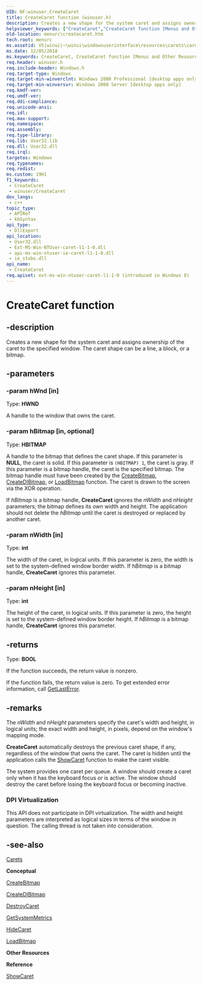```yaml
---
UID: NF:winuser.CreateCaret
title: CreateCaret function (winuser.h)
description: Creates a new shape for the system caret and assigns ownership of the caret to the specified window. The caret shape can be a line, a block, or a bitmap.
helpviewer_keywords: ["CreateCaret","CreateCaret function [Menus and Other Resources]","_win32_CreateCaret","_win32_createcaret_cpp","menurc.createcaret","winui._win32_createcaret","winuser/CreateCaret"]
old-location: menurc\createcaret.htm
tech.root: menurc
ms.assetid: VS|winui|~\winui\windowsuserinterface\resources\carets\caretreference\caretfunctions\createcaret.htm
ms.date: 12/05/2018
ms.keywords: CreateCaret, CreateCaret function [Menus and Other Resources], _win32_CreateCaret, _win32_createcaret_cpp, menurc.createcaret, winui._win32_createcaret, winuser/CreateCaret
req.header: winuser.h
req.include-header: Windows.h
req.target-type: Windows
req.target-min-winverclnt: Windows 2000 Professional [desktop apps only]
req.target-min-winversvr: Windows 2000 Server [desktop apps only]
req.kmdf-ver: 
req.umdf-ver: 
req.ddi-compliance: 
req.unicode-ansi: 
req.idl: 
req.max-support: 
req.namespace: 
req.assembly: 
req.type-library: 
req.lib: User32.lib
req.dll: User32.dll
req.irql: 
targetos: Windows
req.typenames: 
req.redist: 
ms.custom: 19H1
f1_keywords:
 - CreateCaret
 - winuser/CreateCaret
dev_langs:
 - c++
topic_type:
 - APIRef
 - kbSyntax
api_type:
 - DllExport
api_location:
 - User32.dll
 - Ext-MS-Win-NTUser-caret-l1-1-0.dll
 - api-ms-win-ntuser-ie-caret-l1-1-0.dll
 - ie_stubs.dll
api_name:
 - CreateCaret
req.apiset: ext-ms-win-ntuser-caret-l1-1-0 (introduced in Windows 8)
---
```


# CreateCaret function


## -description

Creates a new shape for the system caret and assigns ownership of the caret to the specified window. The caret shape can be a line, a block, or a bitmap.

## -parameters

### -param hWnd [in]

Type: <b>HWND</b>

A handle to the window that owns the caret.

### -param hBitmap [in, optional]

Type: <b>HBITMAP</b>

A handle to the bitmap that defines the caret shape. If this parameter is <b>NULL</b>, the caret is solid. If this parameter is <code>(HBITMAP) 1</code>, the caret is gray. If this parameter is a bitmap handle, the caret is the specified bitmap. The bitmap handle must have been created by the <a href="/windows/desktop/api/wingdi/nf-wingdi-createbitmap">CreateBitmap</a>, <a href="/windows/desktop/api/wingdi/nf-wingdi-createdibitmap">CreateDIBitmap</a>, or <a href="/windows/desktop/api/winuser/nf-winuser-loadbitmapa">LoadBitmap</a> function.
The caret is drawn to the screen via the XOR operation.

If <i>hBitmap</i> is a bitmap handle, <b>CreateCaret</b> ignores the <i>nWidth</i> and <i>nHeight</i> parameters; the bitmap defines its own width and height.
The application should not delete the <i>hBitmap</i> until the caret is destroyed or replaced by another caret.

### -param nWidth [in]

Type: <b>int</b>

The width of the caret, in logical units. If this parameter is zero, the width is set to the system-defined window border width. If <i>hBitmap</i> is a bitmap handle, <b>CreateCaret</b> ignores this parameter.

### -param nHeight [in]

Type: <b>int</b>

The height of the caret, in logical units. If this parameter is zero, the height is set to the system-defined window border height. If <i>hBitmap</i> is a bitmap handle, <b>CreateCaret</b> ignores this parameter.

## -returns

Type: <b>BOOL</b>

If the function succeeds, the return value is nonzero.
                    

If the function fails, the return value is zero. To get extended error information, call <a href="/windows/desktop/api/errhandlingapi/nf-errhandlingapi-getlasterror">GetLastError</a>.

## -remarks

The <i>nWidth</i> and <i>nHeight</i> parameters specify the caret's width and height, in logical units; the exact width and height, in pixels, depend on the window's mapping mode. 

<b>CreateCaret</b> automatically destroys the previous caret shape, if any, regardless of the window that owns the caret. The caret is hidden until the application calls the <a href="/windows/desktop/api/winuser/nf-winuser-showcaret">ShowCaret</a> function to make the caret visible. 

The system provides one caret per queue. A window should create a caret only when it has the keyboard focus or is active. The window should destroy the caret before losing the keyboard focus or becoming inactive. 

<h3><a id="DPI_Virtualization"></a><a id="dpi_virtualization"></a><a id="DPI_VIRTUALIZATION"></a>DPI Virtualization</h3>
This API does not participate in DPI virtualization. The width and height parameters are interpreted as logical sizes in terms of the window in question. The calling thread is not taken into consideration.

## -see-also

<a href="/windows/desktop/menurc/carets">Carets</a>



<b>Conceptual</b>



<a href="/windows/desktop/api/wingdi/nf-wingdi-createbitmap">CreateBitmap</a>



<a href="/windows/desktop/api/wingdi/nf-wingdi-createdibitmap">CreateDIBitmap</a>



<a href="/windows/desktop/api/winuser/nf-winuser-destroycaret">DestroyCaret</a>



<a href="/windows/desktop/api/winuser/nf-winuser-getsystemmetrics">GetSystemMetrics</a>



<a href="/windows/desktop/api/winuser/nf-winuser-hidecaret">HideCaret</a>



<a href="/windows/desktop/api/winuser/nf-winuser-loadbitmapa">LoadBitmap</a>



<b>Other Resources</b>



<b>Reference</b>



<a href="/windows/desktop/api/winuser/nf-winuser-showcaret">ShowCaret</a>
